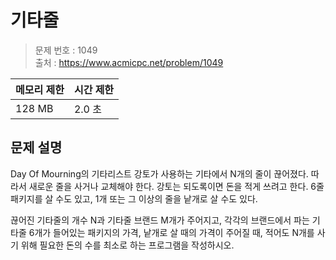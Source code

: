 # 기타줄

> 문제 번호 : 1049  
> 출처 : https://www.acmicpc.net/problem/1049

| 메모리 제한 | 시간 제한 |
|--------|-------|
| 128 MB | 2.0 초 |

## 문제 설명

<p>Day Of Mourning의 기타리스트 강토가 사용하는&nbsp;기타에서&nbsp;N개의 줄이&nbsp;끊어졌다. 따라서 새로운 줄을 사거나 교체해야 한다. 강토는 되도록이면 돈을 적게 쓰려고 한다.&nbsp;6줄 패키지를 살 수도 있고, 1개 또는 그 이상의 줄을 낱개로 살 수도 있다.</p>
<p>끊어진 기타줄의 개수 N과 기타줄 브랜드 M개가 주어지고, 각각의 브랜드에서 파는 기타줄 6개가 들어있는 패키지의 가격, 낱개로 살 때의 가격이 주어질 때, 적어도 N개를 사기 위해 필요한 돈의 수를 최소로 하는 프로그램을 작성하시오.</p>

